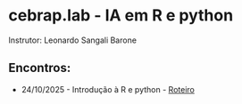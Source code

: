 # cebrap.lab - IA em R e python

Instrutor: Leonardo Sangali Barone

## Encontros:

- 24/10/2025 - Introdução à R e python - [Roteiro](https://github.com/leobarone/cebrap-lab-ia-r-python/blob/main/class/class1.md)